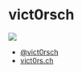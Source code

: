 # vict0rsch

![](https://github-readme-stats.vercel.app/api?username=vict0rsch&show_icons=true&count_private=true)

* [@vict0rsch](https://twitter.com/vict0rsch)
* [vict0rs.ch](https://vict0rs.ch)
